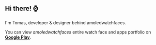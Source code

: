 ## Hi there! ⌚

I'm Tomas, developer & designer behind amoledwatchfaces.

You can view *amoledwatchfaces* entire watch face and apps portfolio on **[Google Play](https://play.google.com/store/apps/dev?id=5591589606735981545)**.
